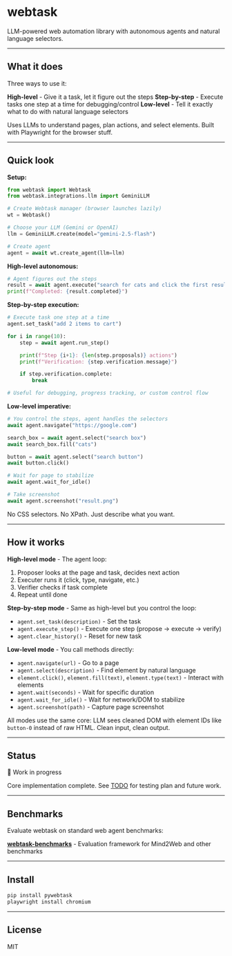 # webtask

LLM-powered web automation library with autonomous agents and natural language selectors.

---

## What it does

Three ways to use it:

**High-level** - Give it a task, let it figure out the steps
**Step-by-step** - Execute tasks one step at a time for debugging/control
**Low-level** - Tell it exactly what to do with natural language selectors

Uses LLMs to understand pages, plan actions, and select elements. Built with Playwright for the browser stuff.

---

## Quick look

**Setup:**
```python
from webtask import Webtask
from webtask.integrations.llm import GeminiLLM

# Create Webtask manager (browser launches lazily)
wt = Webtask()

# Choose your LLM (Gemini or OpenAI)
llm = GeminiLLM.create(model="gemini-2.5-flash")

# Create agent
agent = await wt.create_agent(llm=llm)
```

**High-level autonomous:**
```python
# Agent figures out the steps
result = await agent.execute("search for cats and click the first result")
print(f"Completed: {result.completed}")
```

**Step-by-step execution:**
```python
# Execute task one step at a time
agent.set_task("add 2 items to cart")

for i in range(10):
    step = await agent.run_step()

    print(f"Step {i+1}: {len(step.proposals)} actions")
    print(f"Verification: {step.verification.message}")

    if step.verification.complete:
        break

# Useful for debugging, progress tracking, or custom control flow
```

**Low-level imperative:**
```python
# You control the steps, agent handles the selectors
await agent.navigate("https://google.com")

search_box = await agent.select("search box")
await search_box.fill("cats")

button = await agent.select("search button")
await button.click()

# Wait for page to stabilize
await agent.wait_for_idle()

# Take screenshot
await agent.screenshot("result.png")
```

No CSS selectors. No XPath. Just describe what you want.

---

## How it works

**High-level mode** - The agent loop:
1. Proposer looks at the page and task, decides next action
2. Executer runs it (click, type, navigate, etc.)
3. Verifier checks if task complete
4. Repeat until done

**Step-by-step mode** - Same as high-level but you control the loop:
- `agent.set_task(description)` - Set the task
- `agent.execute_step()` - Execute one step (propose → execute → verify)
- `agent.clear_history()` - Reset for new task

**Low-level mode** - You call methods directly:
- `agent.navigate(url)` - Go to a page
- `agent.select(description)` - Find element by natural language
- `element.click()`, `element.fill(text)`, `element.type(text)` - Interact with elements
- `agent.wait(seconds)` - Wait for specific duration
- `agent.wait_for_idle()` - Wait for network/DOM to stabilize
- `agent.screenshot(path)` - Capture page screenshot

All modes use the same core: LLM sees cleaned DOM with element IDs like `button-0` instead of raw HTML. Clean input, clean output.

---

## Status

🚧 Work in progress

Core implementation complete. See [TODO](docs/todo.md) for testing plan and future work.

---

## Benchmarks

Evaluate webtask on standard web agent benchmarks:

**[webtask-benchmarks](https://github.com/steve-z-wang/webtask-benchmarks)** - Evaluation framework for Mind2Web and other benchmarks

---

## Install

```bash
pip install pywebtask
playwright install chromium
```

---

## License

MIT
